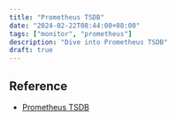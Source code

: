 ```yaml
---
title: "Prometheus TSDB"
date: "2024-02-22T08:44:00+08:00"
tags: ["monitor", "prometheus"]
description: "Dive into Prometheus TSDB"
draft: true
---
```


## Reference
- [Prometheus TSDB](https://ganeshvernekar.com/blog/prometheus-tsdb-the-head-block/)
